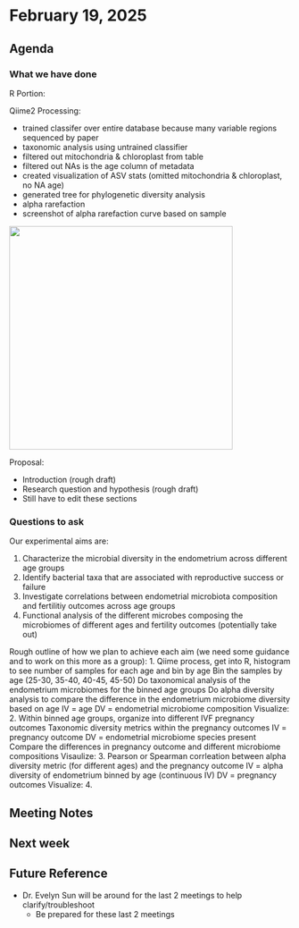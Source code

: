 # February 19, 2025

## Agenda


### What we have done
R Portion:


Qiime2 Processing:
- trained classifer over entire database because many variable regions sequenced by paper
- taxonomic analysis using untrained classifier
- filtered out mitochondria & chloroplast from table
- filtered out NAs is the age column of metadata
- created visualization of ASV stats (omitted mitochondria & chloroplast, no NA age)
- generated tree for phylogenetic diversity analysis
- alpha rarefaction
- screenshot of alpha rarefaction curve based on sample

<img src="../qiime2_files/qiime2view_screenshots/ivf_alphararefaction.png" height="400" width="400">

Proposal:
- Introduction (rough draft)
- Research question and hypothesis (rough draft)
- Still have to edit these sections


### Questions to ask
Our experimental aims are:
1. Characterize the microbial diversity in the endometrium across different age groups
2. Identify bacterial taxa that are associated with reproductive success or failure
3. Investigate correlations between endometrial microbiota composition and fertilitiy outcomes across age groups
4. Functional analysis of the different microbes composing the microbiomes of different ages and fertility outcomes (potentially take out)


Rough outline of how we plan to achieve each aim (we need some guidance and to work on this more as a group):
1. 
  Qiime process, get into R, histogram to see number of samples for each age and bin by age
  Bin the samples by age (25-30, 35-40, 40-45, 45-50)
  Do taxonomical analysis of the endometrium microbiomes for the binned age groups
  Do alpha diversity analysis to compare the difference in the endometrium microbiome diversity based on age
    IV = age
    DV = endometrial microbiome composition
Visualize: 
2. 
  Within binned age groups, organize into different IVF pregnancy outcomes
  Taxonomic diversity metrics within the pregnancy outcomes
    IV = pregnancy outcome
    DV = endometrial microbiome species present
 Compare the differences in pregnancy outcome and different microbiome compositions
 Visaulize: 
3.
  Pearson or Spearman corrleation between alpha diversity metric (for different ages) and the pregnancy outcome
    IV = alpha diversity of endometrium binned by age (continuous IV)
    DV = pregnancy outcomes
  Visualize:
4. 


## Meeting Notes


## Next week


## Future Reference
- Dr. Evelyn Sun will be around for the last 2 meetings to help clarify/troubleshoot
  - Be prepared for these last 2 meetings 

